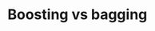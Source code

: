 # Boosting vs bagging


<div hidden>
https://quantdare.com/what-is-the-difference-between-bagging-and-boosting
</div>

